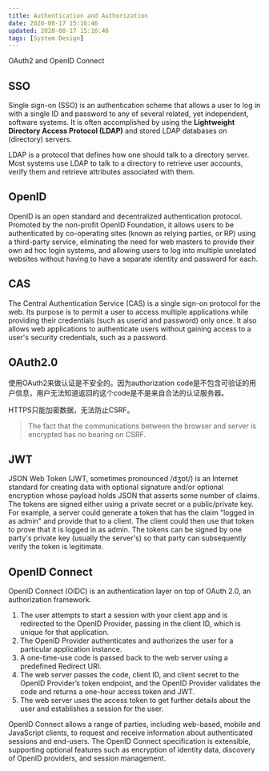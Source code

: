 ```yaml
---
title: Authentication and Authorization
date: 2020-08-17 15:16:46
updated: 2020-08-17 15:16:46
tags: [System Design]
---
```


OAuth2 and OpenID Connect

<!-- more -->

## SSO

Single sign-on (SSO) is an authentication scheme that allows a user to log in with a single ID and password to any of several related, yet independent, software systems. It is often accomplished by using the **Lightweight Directory Access Protocol (LDAP)** and stored LDAP databases on (directory) servers.

LDAP is a protocol that defines how one should talk to a directory server. Most systems use LDAP to talk to a directory to retrieve user accounts, verify them and retrieve attributes associated with them.

## OpenID

OpenID is an open standard and decentralized authentication protocol. Promoted by the non-profit OpenID Foundation, it allows users to be authenticated by co-operating sites (known as relying parties, or RP) using a third-party service, eliminating the need for web masters to provide their own ad hoc login systems, and allowing users to log into multiple unrelated websites without having to have a separate identity and password for each.

## CAS

The Central Authentication Service (CAS) is a single sign-on protocol for the web. Its purpose is to permit a user to access multiple applications while providing their credentials (such as userid and password) only once. It also allows web applications to authenticate users without gaining access to a user's security credentials, such as a password.

## OAuth2.0

使用OAuth2来做认证是不安全的。因为authorization code是不包含可验证的用户信息，用户无法知道返回的这个code是不是来自合法的认证服务器。

HTTPS只能加密数据，无法防止CSRF。

> The fact that the communications between the browser and server is encrypted has no bearing on CSRF.

## JWT

JSON Web Token (JWT, sometimes pronounced /dʒɒt/) is an Internet standard for creating data with optional signature and/or optional encryption whose payload holds JSON that asserts some number of claims. The tokens are signed either using a private secret or a public/private key. For example, a server could generate a token that has the claim "logged in as admin" and provide that to a client. The client could then use that token to prove that it is logged in as admin. The tokens can be signed by one party's private key (usually the server's) so that party can subsequently verify the token is legitimate.

## OpenID Connect

OpenID Connect (OIDC) is an authentication layer on top of OAuth 2.0, an authorization framework.

1. The user attempts to start a session with your client app and is redirected to the OpenID Provider, passing in the client ID, which is unique for that application.
2. The OpenID Provider authenticates and authorizes the user for a particular application instance.
3. A one-time-use code is passed back to the web server using a predefined Redirect URI.
4. The web server passes the code, client ID, and client secret to the OpenID Provider’s token endpoint, and the OpenID Provider validates the code and returns a one-hour access token and JWT.
5. The web server uses the access token to get further details about the user and establishes a session for the user.

OpenID Connect allows a range of parties, including web-based, mobile and JavaScript clients, to request and receive information about authenticated sessions and end-users. The OpenID Connect specification is extensible, supporting optional features such as encryption of identity data, discovery of OpenID providers, and session management.